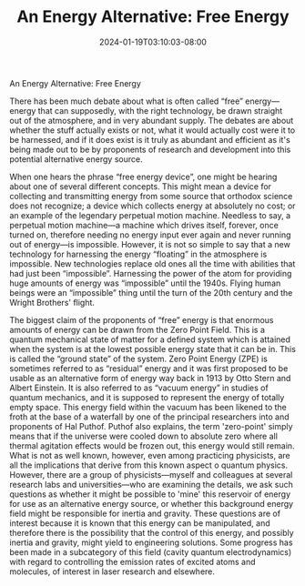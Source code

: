 ﻿---
title: "An Energy Alternative: Free Energy"
date: 2024-01-19T03:10:03-08:00
description: "alternative energy Tips for Web Success"
featured_image: "/images/alternative energy.jpg"
tags: ["alternative energy"]
---

An Energy Alternative: Free Energy

There has been much debate about what is often called “free” energy—energy that can supposedly, with the right technology, be drawn straight out of the atmosphere, and in very abundant supply. The debates are about whether the stuff actually exists or not, what it would actually cost were it to be harnessed, and if it does exist is it truly as abundant and efficient as it's being made out to be by proponents of research and development into this potential alternative energy source.

When one hears the phrase “free energy device”, one might be hearing about one of several different concepts. This might mean a device for collecting and transmitting energy from some source that orthodox science does not recognize; a device which collects energy at absolutely no cost; or an example of the legendary perpetual motion machine. Needless to say, a perpetual motion machine—a machine which drives itself, forever, once turned on, therefore needing no energy input ever again and never running out of energy—is impossible. However, it is not so simple to say that a new technology for harnessing the energy “floating” in the atmosphere is impossible. New technologies replace old ones all the time with abilities that had just been “impossible”. Harnessing the power of the atom for providing huge amounts of energy was “impossible” until the 1940s. Flying human beings were an “impossible” thing until the turn of the 20th century and the Wright Brothers' flight.  

The biggest claim of the proponents of “free” energy is that enormous amounts of energy can be drawn from the Zero Point Field. This is a quantum mechanical state of matter for a defined system which is attained when the system is at the lowest possible energy state that it can be in. This is called the “ground state” of the system. Zero Point Energy (ZPE) is sometimes referred to as “residual” energy and it was first proposed to be usable as an alternative form of energy way back in 1913 by Otto Stern and Albert Einstein. It is also referred to as “vacuum energy” in studies of quantum mechanics, and it is supposed to represent the energy of totally empty space. This energy field within the vacuum has been likened to the froth at the base of a waterfall by one of the principal researchers into and proponents of Hal Puthof. Puthof also explains, the term 'zero-point' simply means that if the universe were cooled down to absolute zero where all thermal agitation effects would be frozen out, this energy would still remain. What is not as well known, however, even among practicing physicists, are all the implications that derive from this known aspect o quantum physics. However, there are a group of physicists—myself and colleagues at several research labs and universities—who are examining the details, we ask such questions as whether it might be possible to 'mine' this reservoir of energy for use as an alternative energy source, or whether this background energy field might be responsible for inertia and gravity. These questions are of interest because it is known that this energy can be manipulated, and therefore there is the possibility that the control of this energy, and possibly inertia and gravity, might yield to engineering solutions. Some progress has been made in a subcategory of this field (cavity quantum electrodynamics) with regard to controlling the emission rates of excited atoms and molecules, of interest in laser research and elsewhere.

